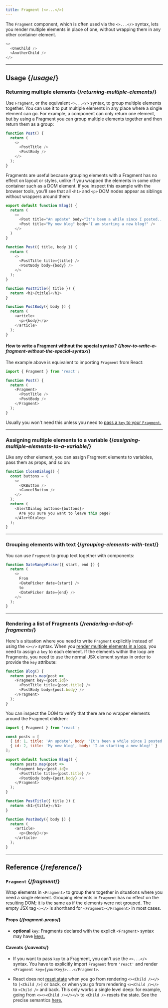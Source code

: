 ```yaml
---
title: Fragment (<>...</>)
---
```


<Intro>

The `Fragment` component, which is often used via the `<>...</>` syntax, lets you render multiple elements in place of one, without wrapping them in any other container element.

```js
<>
  <OneChild />
  <AnotherChild />
</>
```

</Intro>

<InlineToc />

---

## Usage {/*usage*/}

### Returning multiple elements {/*returning-multiple-elements*/}

Use `Fragment`, or the equivalent `<>...</>` syntax, to group multiple elements together. You can use it to put multiple elements in any place where a single element can go. For example, a component can only return one element, but by using a Fragment you can group multiple elements together and then return them as a group:

```js {3,6}
function Post() {
  return (
    <>
      <PostTitle />
      <PostBody />
    </>
  );
}
```

Fragments are useful because grouping elements with a Fragment has no effect on layout or styles, unlike if you wrapped the elements in some other container such as a DOM element. If you inspect this example with the browser tools, you'll see that all `<h1>` and `<p>` DOM nodes appear as siblings without wrappers around them:

<Sandpack>

```js
export default function Blog() {
  return (
    <>
      <Post title="An update" body="It's been a while since I posted..." />
      <Post title="My new blog" body="I am starting a new blog!" />
    </>
  )
}

function Post({ title, body }) {
  return (
    <>
      <PostTitle title={title} />
      <PostBody body={body} />
    </>
  );
}

function PostTitle({ title }) {
  return <h1>{title}</h1>
}

function PostBody({ body }) {
  return (
    <article>
      <p>{body}</p>
    </article>
  );
}
```

</Sandpack>

<DeepDive>

#### How to write a Fragment without the special syntax? {/*how-to-write-a-fragment-without-the-special-syntax*/}

The example above is equivalent to importing `Fragment` from React:

```js {1,5,8}
import { Fragment } from 'react';

function Post() {
  return (
    <Fragment>
      <PostTitle />
      <PostBody />
    </Fragment>
  );
}
```

Usually you won't need this unless you need to [pass a `key` to your `Fragment`.](#rendering-a-list-of-fragments)

</DeepDive>

---

### Assigning multiple elements to a variable {/*assigning-multiple-elements-to-a-variable*/}

Like any other element, you can assign Fragment elements to variables, pass them as props, and so on:

```js
function CloseDialog() {
  const buttons = (
    <>
      <OKButton />
      <CancelButton />
    </>
  );
  return (
    <AlertDialog buttons={buttons}>
      Are you sure you want to leave this page?
    </AlertDialog>
  );
}
```

---

### Grouping elements with text {/*grouping-elements-with-text*/}

You can use `Fragment` to group text together with components:

```js
function DateRangePicker({ start, end }) {
  return (
    <>
      From
      <DatePicker date={start} />
      to
      <DatePicker date={end} />
    </>
  );
}
```

---

### Rendering a list of Fragments {/*rendering-a-list-of-fragments*/}

Here's a situation where you need to write `Fragment` explicitly instead of using the `<></>` syntax. When you [render multiple elements in a loop](/learn/rendering-lists), you need to assign a `key` to each element. If the elements within the loop are Fragments, you need to use the normal JSX element syntax in order to provide the `key` attribute:

```js {3,6}
function Blog() {
  return posts.map(post =>
    <Fragment key={post.id}>
      <PostTitle title={post.title} />
      <PostBody body={post.body} />
    </Fragment>
  );
}
```

You can inspect the DOM to verify that there are no wrapper elements around the Fragment children:

<Sandpack>

```js
import { Fragment } from 'react';

const posts = [
  { id: 1, title: 'An update', body: "It's been a while since I posted..." },
  { id: 2, title: 'My new blog', body: 'I am starting a new blog!' }
];

export default function Blog() {
  return posts.map(post =>
    <Fragment key={post.id}>
      <PostTitle title={post.title} />
      <PostBody body={post.body} />
    </Fragment>
  );
}

function PostTitle({ title }) {
  return <h1>{title}</h1>
}

function PostBody({ body }) {
  return (
    <article>
      <p>{body}</p>
    </article>
  );
}
```

</Sandpack>

---

## Reference {/*reference*/}

### `Fragment` {/*fragment*/}

Wrap elements in `<Fragment>` to group them together in situations where you need a single element. Grouping elements in `Fragment` has no effect on the resulting DOM; it is the same as if the elements were not grouped. The empty JSX tag `<></>` is shorthand for `<Fragment></Fragment>` in most cases.

#### Props {/*fragment-props*/}

- **optional** `key`: Fragments declared with the explicit `<Fragment>` syntax may have [keys.](https://beta.reactjs.org/learn/rendering-lists#keeping-list-items-in-order-with-key)

#### Caveats {/*caveats*/}

- If you want to pass `key` to a Fragment, you can't use the `<>...</>` syntax. You have to explicitly import `Fragment` from `'react'` and render `<Fragment key={yourKey}>...</Fragment>`.

- React does not [reset state](/learn/preserving-and-resetting-state) when you go from rendering `<><Child /></>` to `[<Child />]` or back, or when you go from rendering `<><Child /></>` to `<Child />` and back. This only works a single level deep: for example, going from `<><><Child /></></>` to `<Child />` resets the state. See the precise semantics [here.](https://gist.github.com/clemmy/b3ef00f9507909429d8aa0d3ee4f986b)


